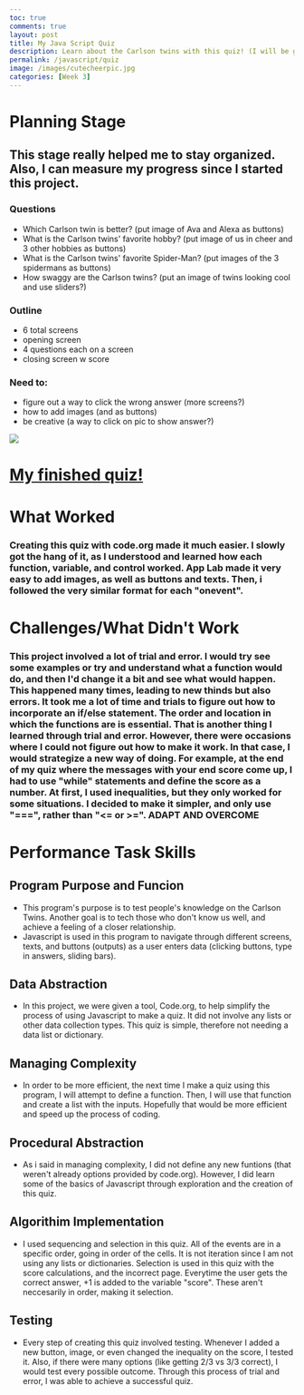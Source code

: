 ```yaml
---
toc: true
comments: true
layout: post
title: My Java Script Quiz
description: Learn about the Carlson twins with this quiz! (I will be grading you on this Mr. Mortenson)
permalink: /javascript/quiz
image: /images/cutecheerpic.jpg
categories: [Week 3]
---
```


# Planning Stage
## This stage really helped me to stay organized. Also, I can measure my progress since I started this project.
### Questions
- Which Carlson twin is better? (put image of Ava and Alexa as buttons)
- What is the Carlson twins' favorite hobby? (put image of us in cheer and 3 other hobbies as buttons)
- What is the Carlson twins' favorite Spider-Man? (put images of the 3 spidermans as buttons)
- How swaggy are the Carlson twins? (put an image of twins looking cool and use sliders?)
### Outline
- 6 total screens 
- opening screen
- 4 questions each on a screen
- closing screen w score
### Need to:
- figure out a way to click the wrong answer (more screens?)
- how to add images (and as buttons)
- be creative (a way to click on pic to show answer?)

![]({{site.baseurl}}/images/Javascriptquiz.jpg)

# [My finished quiz!](https://studio.code.org/projects/applab/oXLoKpnx1nxP7LAFffT-9ZtHzd4sCSOe2pKINlLZN-o)

# What Worked
### Creating this quiz with code.org made it much easier. I slowly got the hang of it, as I understood and learned how each function, variable, and control worked. App Lab made it very easy to add images, as well as buttons and texts. Then, i followed the very similar format for each "onevent". 

# Challenges/What Didn't Work
### This project involved a lot of trial and error. I would try see some examples or try and understand what a function would do, and then I'd change it a bit and see what would happen. This happened many times, leading to new thinds but also errors. It took me a lot of time and trials to figure out how to incorporate an if/else statement. The order and location in which the functions are is essential. That is another thing I learned through trial and error. However, there were occasions where I could not figure out how to make it work. In that case, I would strategize a new way of doing. For example, at the end of my quiz where the messages with your end score come up, I had to use "while" statements and define the score as a number. At first, I used inequalities, but they only worked for some situations. I decided to make it simpler, and only use "===", rather than "<= or >=". ADAPT AND OVERCOME 

# Performance Task Skills

## Program Purpose and Funcion
- This program's purpose is to test people's knowledge on the Carlson Twins. Another goal is to tech those who don't know us well, and achieve a feeling of a closer relationship.
- Javascript is used in this program to navigate through different screens, texts, and buttons (outputs) as a user enters data (clicking buttons, type in answers, sliding bars). 

## Data Abstraction
- In this project, we were given a tool, Code.org, to help simplify the process of using Javascript to make a quiz. It did not involve any lists or other data collection types. This quiz is simple, therefore not needing a data list or dictionary.

## Managing Complexity
- In order to be more efficient, the next time I make a quiz using this program, I will attempt to define a function. Then, I will use that function and create a list with the inputs. Hopefully that would be more efficient and speed up the process of coding.

## Procedural Abstraction
- As i said in managing complexity, I did not define any new funtions (that weren't already options provided by code.org). However, I did learn some of the basics of Javascript through exploration and the creation of this quiz. 

## Algorithim Implementation
- I used sequencing and selection in this quiz. All of the events are in a specific order, going in order of the cells. It is not iteration since I am not using any lists or dictionaries. Selection is used in this quiz with the score calculations, and the incorrect page. Everytime the user gets the correct answer, +1 is added to the variable "score". These aren't neccesarily in order, making it selection.

## Testing
- Every step of creating this quiz involved testing. Whenever I added a new button, image, or even changed the inequality on the score, I tested it. Also, if there were many options (like getting 2/3 vs 3/3 correct), I would test every possible outcome. Through this process of trial and error, I was able to achieve a successful quiz.
